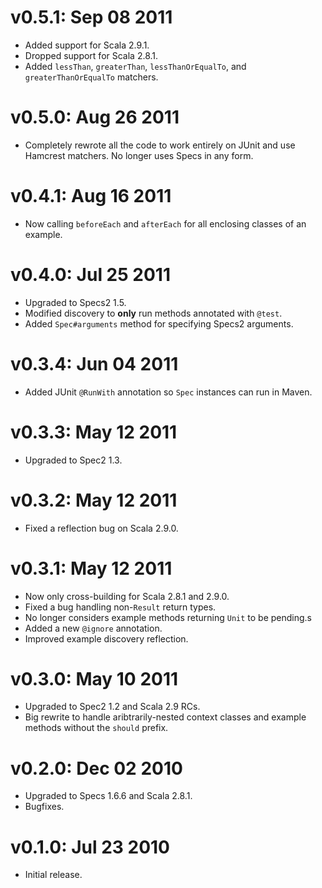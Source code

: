 v0.5.1: Sep 08 2011
===================

* Added support for Scala 2.9.1.
* Dropped support for Scala 2.8.1.
* Added `lessThan`, `greaterThan`, `lessThanOrEqualTo`, and
  `greaterThanOrEqualTo` matchers.

v0.5.0: Aug 26 2011
===================

* Completely rewrote all the code to work entirely on JUnit and use Hamcrest
  matchers. No longer uses Specs in any form.

v0.4.1: Aug 16 2011
===================

* Now calling `beforeEach` and `afterEach` for all enclosing classes of an
  example.

v0.4.0: Jul 25 2011
===================

* Upgraded to Specs2 1.5.
* Modified discovery to **only** run methods annotated with `@test`.
* Added `Spec#arguments` method for specifying Specs2 arguments.

v0.3.4: Jun 04 2011
===================

* Added JUnit `@RunWith` annotation so `Spec` instances can run in Maven.

v0.3.3: May 12 2011
===================

* Upgraded to Spec2 1.3.

v0.3.2: May 12 2011
===================

* Fixed a reflection bug on Scala 2.9.0.

v0.3.1: May 12 2011
===================

* Now only cross-building for Scala 2.8.1 and 2.9.0.
* Fixed a bug handling non-`Result` return types.
* No longer considers example methods returning `Unit` to be pending.s
* Added a new `@ignore` annotation.
* Improved example discovery reflection.

v0.3.0: May 10 2011
===================

* Upgraded to Spec2 1.2 and Scala 2.9 RCs.
* Big rewrite to handle aribtrarily-nested context classes and example methods
  without the `should` prefix.

v0.2.0: Dec 02 2010
===================

* Upgraded to Specs 1.6.6 and Scala 2.8.1.
* Bugfixes.

v0.1.0: Jul 23 2010
===================

* Initial release.
